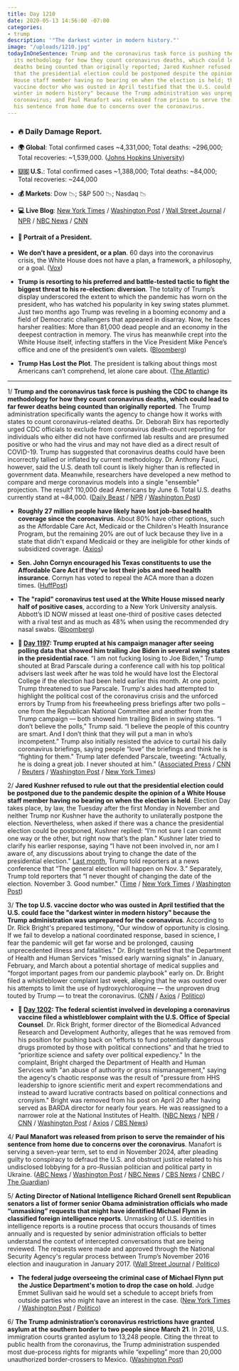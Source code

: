 ```yaml
---
title: Day 1210
date: 2020-05-13 14:56:00 -07:00
categories:
- trump
description: '"The darkest winter in modern history."'
image: "/uploads/1210.jpg"
todayInOneSentence: Trump and the coronavirus task force is pushing the CDC to change
  its methodology for how they count coronavirus deaths, which could lead to far fewer
  deaths being counted than originally reported; Jared Kushner refused to rule out
  that the presidential election could be postponed despite the opinion of a White
  House staff member having no bearing on when the election is held; the top U.S.
  vaccine doctor who was ousted in April testified that the U.S. could face the "darkest
  winter in modern history" because the Trump administration was unprepared for the
  coronavirus; and Paul Manafort was released from prison to serve the remainder of
  his sentence from home due to concerns over the coronavirus.
---
```


* ### 🔥 Daily Damage Report.

* **🌍 Global**: Total confirmed cases \~4,331,000; Total deaths: \~296,000; Total recoveries: \~1,539,000. ([Johns Hopkins University](https://coronavirus.jhu.edu/map.html))

* **🇺🇸 U.S.**: Total confirmed cases \~1,388,000; Total deaths: \~84,000; Total recoveries: \~244,000

* **💰 Markets**: Dow 📉; S&P 500 📉; Nasdaq 📉

* **💻 Live Blog**: [New York Times](https://www.nytimes.com/2020/05/13/us/coronavirus-cases-deaths.html) / [Washington Post](https://www.washingtonpost.com/nation/2020/05/13/coronavirus-update-us/?hpid=hp_hp-banner-main_virus-ticker-1245am%3Aprime-time%2Fpromo&itid=hp_hp-banner-main_virus-ticker-1245am%3Aprime-time%2Fpromo) / [Wall Street Journal](https://www.wsj.com/livecoverage/coronavirus-2020-05-13?mod=theme_coronavirus-ribbon) / [NPR](https://www.npr.org/sections/coronavirus-live-updates) / [NBC News](https://www.nbcnews.com/health/health-news/live-blog/2020-05-13-coronavirus-news-n1205916) / [CNN](https://www.cnn.com/us/live-news/us-coronavirus-update-05-13-20/index.html)

* #### 👑 Portrait of a President.

* **We don’t have a president, or a plan**. 60 days into the coronavirus crisis, the White House does not have a plan, a framework, a philosophy, or a goal. ([Vox](https://www.vox.com/2020/5/13/21255221/trump-coronavirus-plan-covid-reopening-lockdown-liberate))

* **Trump is resorting to his preferred and battle-tested tactic to fight the biggest threat to his re-election: diversion**. The totality of Trump’s display underscored the extent to which the pandemic has worn on the president, who has watched his popularity in key swing states plummet. Just two months ago Trump was reveling in a booming economy and a field of Democratic challengers that appeared in disarray. Now, he faces harsher realities: More than 81,000 dead people and an economy in the deepest contraction in memory. The virus has meanwhile crept into the White House itself, infecting staffers in the Vice President Mike Pence’s office and one of the president’s own valets. ([Bloomberg](https://www.bloomberg.com/news/articles/2020-05-13/trump-shows-frayed-nerves-with-pandemic-s-toll-climbing?srnd=premium&sref=MIBMEEoj))

* **Trump Has Lost the Plot**. The president is talking about things most Americans can’t comprehend, let alone care about. ([The Atlantic](https://www.theatlantic.com/ideas/archive/2020/05/trump-has-lost-plot/611548/))

---

1/ **Trump and the coronavirus task force is pushing the CDC to change its methodology for how they count coronavirus deaths, which could lead to far fewer deaths being counted than originally reported**. The Trump administration specifically wants the agency to change how it works with states to count coronavirus-related deaths. Dr. Deborah Birx has reportedly urged CDC officials to exclude from coronavirus death-count reporting for individuals who either did not have confirmed lab results and are presumed positive or who had the virus and may not have died as a direct result of COVID-19. Trump has suggested that coronavirus deaths could have been incorrectly tallied or inflated by current methodology. Dr. Anthony Fauci, however, said the U.S. death toll count is likely higher than is reflected in government data. Meanwhile, researchers have developed a new method to compare and merge coronavirus models into a single "ensemble" projection. The result? 110,000 dead Americans by June 6. Total U.S. deaths currently stand at \~84,000. ([Daily Beast](https://www.thedailybeast.com/team-trump-pushes-cdc-to-dial-down-covid-death-counts) / [NPR](https://www.npr.org/sections/health-shots/2020/05/13/855038708/combining-different-models-new-coronavirus-projection-shows-110-000-deaths-by-ju) / [Washington Post](https://www.washingtonpost.com/outlook/2020/05/13/trump-coronavirus-stats-china/))

* **Roughly 27 million people have likely have lost job-based health coverage since the coronavirus**. About 80% have other options, such as the Affordable Care Act, Medicaid or the Children's Health Insurance Program, but the remaining 20% are out of luck because they live in a state that didn't expand Medicaid or they are ineligible for other kinds of subsidized coverage. ([Axios](https://www.axios.com/coronavirus-27-million-lost-employer-health-insurance-c77fe46a-691d-49b3-9cd2-3ad6d19df159.html))

* **Sen. John Cornyn encouraged his Texas constituents to use the Affordable Care Act if they’ve lost their jobs and need health insurance**. Cornyn has voted to repeal the ACA more than a dozen times. ([HuffPost](https://www.huffpost.com/entry/john-cornyn-affordable-care-act-repeal_n_5eb99535c5b65e6c9a4d98d0))

* **The "rapid" coronavirus test used at the White House missed nearly half of positive cases**, according to a New York University analysis. Abbott’s ID NOW missed at least one-third of positive cases detected with a rival test and as much as 48% when using the recommended dry nasal swabs. ([Bloomberg](https://www.bloomberg.com/news/articles/2020-05-13/abbott-fast-test-missed-many-covid-cases-unreviewed-study-says))

* **📌 [Day 1197](https://whatthefuckjusthappenedtoday.com/2020/04/30/day-1197/#3-trump-erupted-at-his-campaign-mana): Trump erupted at his campaign manager after seeing polling data that showed him trailing Joe Biden in several swing states in the presidential race**. “I am not fucking losing to Joe Biden,” Trump shouted at Brad Parscale during a conference call with his top political advisers last week after he was told he would have lost the Electoral College if the election had been held earlier this month. At one point, Trump threatened to sue Parscale. Trump's aides had attempted to highlight the political cost of the coronavirus crisis and the unforced errors by Trump from his freewheeling press briefings after two polls – one from the Republican National Committee and another from the Trump campaign — both showed him trailing Biden in swing states. “I don’t believe the polls,” Trump said. “I believe the people of this country are smart. And I don’t think that they will put a man in who’s incompetent.” Trump also initially resisted the advice to curtail his daily coronavirus briefings, saying people “love” the briefings and think he is “fighting for them." Trump later defended Parscale, tweeting: "Actually, he is doing a great job. I never shouted at him." ([Associated Press](https://apnews.com/a7b3bde0888fdd84314c8502e23afbbc) / [CNN](https://www.cnn.com/2020/04/29/politics/donald-trump-brad-parscale-campaign-coronavirus/index.html) / [Reuters](https://www.reuters.com/article/us-usa-trump-election-exclusive-idUSKBN22C03K) / [Washington Post](https://www.washingtonpost.com/politics/trump-presented-with-grim-internal-polling-showing-him-losing-to-biden/2020/04/29/33544208-8a4e-11ea-9759-6d20ba0f2c0e_story.html) / [New York Times](https://www.nytimes.com/2020/04/29/us/politics/trump-campaign-reelection-polls.html))

2/ **Jared Kushner refused to rule out that the presidential election could be postponed due to the pandemic despite the opinion of a White House staff member having no bearing on when the election is held**. Election Day takes place, by law, the Tuesday after the first Monday in November and neither Trump nor Kushner have the authority to unilaterally postpone the election. Nevertheless, when asked if there was a chance the presidential election could be postponed, Kushner replied: “I’m not sure I can commit one way or the other, but right now that’s the plan." Kushner later tried to clarify his earlier response, saying “I have not been involved in, nor am I aware of, any discussions about trying to change the date of the presidential election." [Last month](https://edition.cnn.com/us/live-news/us-coronavirus-update-04-27-20/h_368e0d5a5d8f8771094d02a347f483e8),  Trump told reporters at a news conference that “The general election will happen on Nov. 3.” Separately, Trump told reporters that “I never thought of changing the date of the election. November 3. Good number." ([Time](https://time.com/5835342/jared-kushner-time-100-talks-highlights/) / [New York Times](https://www.nytimes.com/2020/05/12/us/politics/kushner-election-november.html) / [Washington Post](https://www.washingtonpost.com/nation/2020/05/13/jared-kushner-election-delay-coronavirus/))

3/ **The top U.S. vaccine doctor who was ousted in April testified that the U.S. could face the "darkest winter in modern history" because the Trump administration was unprepared for the coronavirus**. According to Dr. Rick Bright's prepared testimony, "Our window of opportunity is closing. If we fail to develop a national coordinated response, based in science, I fear the pandemic will get far worse and be prolonged, causing unprecedented illness and fatalities." Dr. Bright testified that the Department of Health and Human Services "missed early warning signals" in January, February, and March about a potential shortage of medical supplies and "forgot important pages from our pandemic playbook" early on. Dr. Bright filed a whistleblower complaint last week, alleging that he was ousted over his attempts to limit the use of hydroxychloroquine — the unproven drug touted by Trump — to treat the coronavirus. ([CNN](https://edition.cnn.com/2020/05/13/politics/rick-bright-testimony-congress/) / [Axios](https://www.axios.com/rick-bright-testimony-opening-statement-6817ae7a-5196-4357-b83c-d3ff96990efd.html) / [Politico](https://www.politico.com/news/2020/05/13/rick-bright-vaccine-chief-coronavirus-254127))

* **📌 [Day 1202](https://whatthefuckjusthappenedtoday.com/2020/05/05/day-1202/#8-the-federal-scientist-involved-in): The federal scientist involved in developing a coronavirus vaccine filed a whistleblower complaint with the U.S. Office of Special Counsel**. Dr. Rick Bright, former director of the Biomedical Advanced Research and Development Authority, alleges that he was removed from his position for pushing back on "efforts to fund potentially dangerous drugs promoted by those with political connections" and that he tried to “prioritize science and safety over political expediency." In the complaint, Bright charged the Department of Health and Human Services with "an abuse of authority or gross mismanagement," saying the agency's chaotic response was the result of "pressure from HHS leadership to ignore scientific merit and expert recommendations and instead to award lucrative contracts based on political connections and cronyism." Bright was removed from his post on April 20 after having served as BARDA director for nearly four years. He was reassigned to a narrower role at the National Institutes of Health. ([NBC News](https://www.nbcnews.com/politics/white-house/ousted-hhs-official-files-whistleblower-complaint-coronavirus-response-n1200681) / [NPR](https://www.npr.org/sections/coronavirus-live-updates/2020/05/05/850960344/rick-bright-former-top-vaccine-scientist-files-whistleblower-complaint) / [CNN](https://www.cnn.com/2020/05/05/politics/rick-bright-complaint/index.html) / [Washington Post](https://www.washingtonpost.com/health/2020/05/05/rick-bright-hydroxychloroquine-whistleblower-complaint/) / [Axios](https://www.axios.com/coronavirus-rick-bright-whistleblower-f48cc9c6-8e6e-4662-a127-03e51f323288.html) / [CBS News](https://www.cbsnews.com/news/ousted-hhs-vaccine-expert-rick-bright-files-whistleblower-complaint/))

4/ **Paul Manafort was released from prison to serve the remainder of his sentence from home due to concerns over the coronavirus**. Manafort is serving a seven-year term, set to end in November 2024, after pleading guilty to conspiracy to defraud the U.S. and obstruct justice related to his undisclosed lobbying for a pro-Russian politician and political party in Ukraine. ([ABC News](https://abcnews.go.com/Health/trump-campaign-chairman-paul-manafort-released-home-confinement/story?id=70642927) / [Washington Post](https://www.washingtonpost.com/national-security/paul-manafort-granted-home-confinement-due-to-coronavirus-fears/2020/05/13/7746835c-8320-11ea-ae26-989cfce1c7c7_story.html) / [NBC News](https://www.nbcnews.com/politics/donald-trump/paul-manafort-released-prison-home-confinement-amid-coronavirus-concerns-n1206026?cid=sm_npd_nn_tw_ma) / [CBS News](https://www.cbsnews.com/news/paul-manafort-released-prison-home-confinement-covid-19-coronavirus-concerns/) / [CNBC](https://www.cnbc.com/2020/05/13/coronavirus-ex-tump-campaign-boss-paul-manafort-released-from-prison.html) / [The Guardian](https://www.theguardian.com/us-news/2020/may/13/paul-manafort-released-prison-coronavirus))

5/ **Acting Director of National Intelligence Richard Grenell sent Republican senators a list of former senior Obama administration officials who made “unmasking” requests that might have identified Michael Flynn in classified foreign intelligence reports**. Unmasking of U.S. identities in intelligence reports is a routine process that occurs thousands of times annually and is requested by senior administration officials to better understand the context of intercepted conversations that are being reviewed. The requests were made and approved through the National Security Agency's regular process between Trump’s November 2016 election and inauguration in January 2017. ([Wall Street Journal](https://www.wsj.com/articles/more-than-one-dozen-obama-officials-may-have-requested-unmasking-that-revealed-michael-flynn-in-intelligence-reports-11589396531?mod=hp_lead_pos2) / [Politico](https://www.politico.com/news/2020/05/13/republican-senators-michael-flynn-254726))

* **The federal judge overseeing the criminal case of Michael Flynn put the Justice Department's motion to drop the case on hold**. Judge Emmet Sullivan said he would set a schedule to accept briefs from outside parties who might have an interest in the case. ([New York Times](https://www.nytimes.com/2020/05/12/us/politics/michael-flynn-charge-judge.html) / [Washington Post](https://www.washingtonpost.com/local/legal-issues/us-judge-puts-on-hold-justice-dept-move-to-dismiss-michael-flynns-guilty-plea-to-hear-outside-groups-challenges/2020/05/12/2fb4e356-949d-11ea-82b4-c8db161ff6e5_story.html) / [Politico](https://www.politico.com/news/2020/05/12/judge-slows-effort-drop-flynn-case-252725))

6/ **The Trump administration’s coronavirus restrictions have granted asylum at the southern border to two people since March 21**. In 2018, U.S. immigration courts granted asylum to 13,248 people. Citing the threat to public health from the coronavirus, the Trump administration suspended most due-process rights for migrants while “expelling” more than 20,000 unauthorized border-crossers to Mexico. ([Washington Post](https://www.washingtonpost.com/immigration/border-refuge-trump-records/2020/05/13/93ea9ed6-951c-11ea-8107-acde2f7a8d6e_story.html))